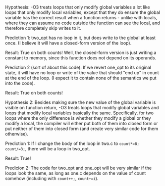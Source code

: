 Hypothesis: -O3 treats loops that only modify global variables a lot like loops
that only modify local variables, except that they do ensure the global variable
has the correct result when a function returns - unlike with locals, where they
can assume no code outside the function can see the local, and therefore
completely skip writes to it.

Prediction 1: two_opt has no loop in it, but does write to the global at least
once. (I believe it will have a closed-form version of the loop).

Result: True on both counts! Well, the closed-form version is just writing a
constant to memory, since this function does not depend on its operands.

Prediction 2 (sort of about this code): If we revert one_opt to its original
state, it will have no loop or write of the value that should "end up" in count
at the end of the loop. (I expect it to contain none of the semantics we put
into the code).

Result: True on both counts!

Hypothesis 2: Besides making sure the new value of the global variable is
visible on function return, -O3 treats loops that modify global variables and
loops that modify local variables basically the same. Specifically, for two
loops where the only difference is whether they modify a global or they modify a
local, the compiler will either put both of them into closed form or put neither
of them into closed form (and create very similar code for them otherwise).

Prediction 1: If I change the body of the loop in two.c to `count*=8;
count/=3;`, there will be a loop in two_opt.

Result: True!

Predicion 2: The code for two_opt and one_opt will be very similar if the loops
look the same, as long as one.c depends on the value of count somehow
(including with `count++;`, `count+=i`).